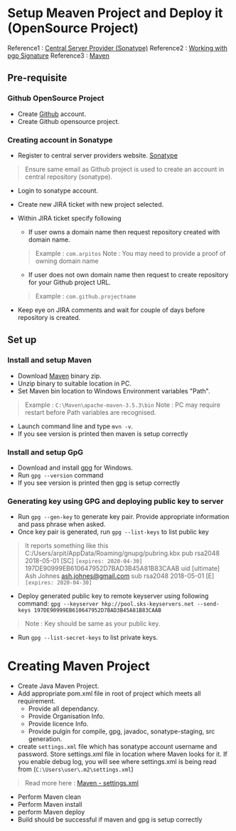 # Setup Meaven Project and Deploy it (OpenSource Project)

Reference1 : [Central Server Provider (Sonatype)](http://central.sonatype.org/pages/apache-maven.html)
Reference2 : [Working with pgp Signature](http://central.sonatype.org/pages/working-with-pgp-signatures.html)
Reference3 : [Maven](https://maven.apache.org/install.html)

## Pre-requisite

### Github OpenSource Project
* Create [Github](https://github.com/) account.
* Create Github opensource project.

### Creating account in Sonatype
* Register to central server providers website. [Sonatype](https://issues.sonatype.org/secure/Signup.jspa)
> Ensure same email as Github project is used to create an account in central repository (sonatype).
* Login to sonatype account.
* Create new JIRA ticket with new project selected.
* Within JIRA ticket specify following
	* If user owns a domain name then request repository created with domain name.
	> Example : `com.arpitos`
	> Note : You may need to provide a proof of owning domain name
	* If user does not own domain name then request to create repository for your Github project URL.
	> Example : `com.github.projectname`

* Keep eye on JIRA comments and wait for couple of days before repository is created.

## Set up
### Install and setup Maven
* Download [Maven](https://maven.apache.org/) binary zip.
* Unzip binary to suitable location in PC.
* Set Maven bin location to Windows Environment variables "Path".
> Example : `C:\Maven\apache-maven-3.5.3\bin`
> Note : PC may require restart before Path variables are recognised.
* Launch command line and type `mvn -v`.
* If you see version is printed then maven is setup correctly

### Install and setup GpG
* Download and install [gpg](http://www.gnupg.org/download/) for Windows.
* Run `gpg --version` command
* If you see version is printed then gpg is setup correctly

### Generating key using GPG and deploying public key to server
* Run `gpg --gen-key` to generate key pair. Provide appropriate information and pass phrase when asked.
* Once key pair is generated, run `gpg --list-keys` to list public key
> It reports something like this
> 	C:/Users/arpit/AppData/Roaming/gnupg/pubring.kbx
> 	pub   rsa2048 2018-05-01 [SC] `[expires: 2020-04-30]`
>           197DE90999EB610647952D7BAD3B45A81B83CAAB
> 	uid           [ultimate] Ash Johnes <ash.johnes@gmail.com>
> 	sub   rsa2048 2018-05-01 [E] `[expires: 2020-04-30]`

* Deploy generated public key to remote keyserver using following command:
`gpg --keyserver hkp://pool.sks-keyservers.net --send-keys 197DE90999EB610647952D7BAD3B45A81B83CAAB`
> Note : Key should be same as your public key.
* Run `gpg --list-secret-keys` to list private keys.

# Creating Maven Project
* Create Java Maven Project.
* Add appropriate pom.xml file in root of project which meets all requirement.
	- Provide all dependancy.
	- Provide Organisation Info.
	- Provide licence Info.
	- Provide pulgin for compile, gpg, javadoc, sonatype-staging, src generation.
* create `settings.xml` file which has sonatype account username and password. Store settings.xml file in location where Maven looks for it. If you enable debug log, you will see where settings.xml is being read from (`C:\Users\user\.m2\settings.xml`)
> Read more here : [Maven - settings.xml](https://maven.apache.org/settings.html)
* Perform Maven clean
* Perform Maven install
* perform Maven deploy
* Build should be successful if maven and gpg is setup correctly

